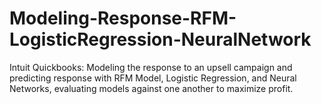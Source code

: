 # Modeling-Response-RFM-LogisticRegression-NeuralNetwork
Intuit Quickbooks: Modeling the response to an upsell campaign and predicting response with RFM Model, Logistic Regression, and Neural Networks, evaluating models against one another to maximize profit.
